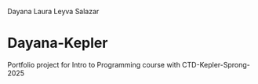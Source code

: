 Dayana Laura Leyva Salazar 
# Dayana-Kepler
Portfolio project for Intro to Programming course with CTD-Kepler-Sprong-2025
